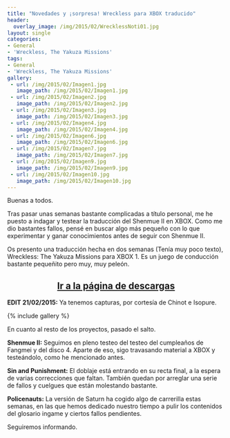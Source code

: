 ```yaml
---
title: "Novedades y ¡sorpresa! Wreckless para XBOX traducido"
header:
  overlay_image: /img/2015/02/WrecklessNoti01.jpg
layout: single
categories:
- General
- 'Wreckless, The Yakuza Missions'
tags:
- General
- 'Wreckless, The Yakuza Missions'
gallery:
 - url: /img/2015/02/Imagen1.jpg
   image_path: /img/2015/02/Imagen1.jpg
 - url: /img/2015/02/Imagen2.jpg
   image_path: /img/2015/02/Imagen2.jpg
 - url: /img/2015/02/Imagen3.jpg
   image_path: /img/2015/02/Imagen3.jpg
 - url: /img/2015/02/Imagen4.jpg
   image_path: /img/2015/02/Imagen4.jpg
 - url: /img/2015/02/Imagen6.jpg
   image_path: /img/2015/02/Imagen6.jpg
 - url: /img/2015/02/Imagen7.jpg
   image_path: /img/2015/02/Imagen7.jpg
 - url: /img/2015/02/Imagen9.jpg
   image_path: /img/2015/02/Imagen9.jpg
 - url: /img/2015/02/Imagen10.jpg
   image_path: /img/2015/02/Imagen10.jpg
---
```

Buenas a todos.

Tras pasar unas semanas bastante complicadas a título personal, me he puesto a 
indagar y testear la traducción del Shenmue II en XBOX. Como me dio bastantes fallos, 
pensé en buscar algo más pequeño con lo que experimentar y ganar conocimientos antes 
de seguir con Shenmue II.

Os presento una traducción hecha en dos semanas (Tenía muy poco texto), Wreckless: 
The Yakuza Missions para XBOX 1. Es un juego de conducción bastante pequeñito pero muy, 
muy peleón.

<h2 style="text-align: center;"><strong><a href="http://tiovictor.romhackhispano.org/wreckless-the-yakuza-missions-para-xbox/">Ir a la página de descargas</a></strong></h2>

**EDIT 21/02/2015:** Ya tenemos capturas, por cortesía de Chinot e Isopure.

{% include gallery %}

En cuanto al resto de los proyectos, pasado el salto.

<!--more-->

**Shenmue II:** Seguimos en pleno testeo del testeo del cumpleaños de Fangmei y del 
disco 4. Aparte de eso, sigo travasando material a XBOX y testeándolo, como he mencionado 
antes.

**Sin and Punishment:** El doblaje está entrando en su recta final, a la espera de varias 
correcciones que faltan. También quedan por arreglar una serie de fallos y cuelgues que 
están molestando bastante.

**Policenauts:** La versión de Saturn ha cogido algo de carrerilla estas semanas, en las 
que hemos dedicado nuestro tiempo a pulir los contenidos del glosario ingame y ciertos fallos 
pendientes.

Seguiremos informando.
